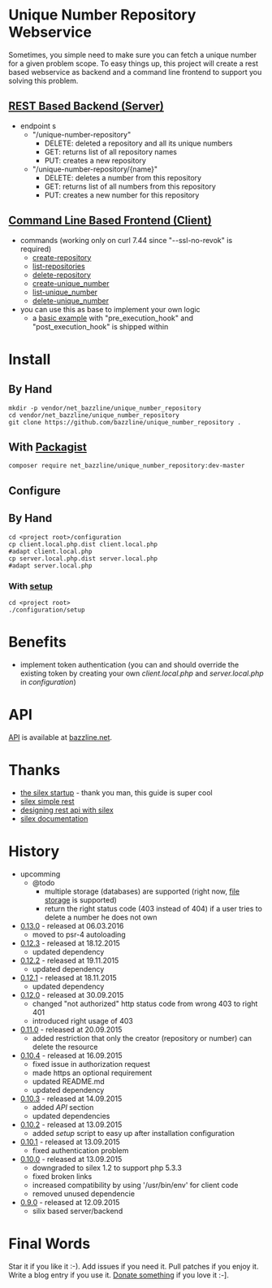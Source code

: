 # Unique Number Repository Webservice

Sometimes, you simple need to make sure you can fetch a unique number for a given problem scope. 
To easy things up, this project will create a rest based webservice as backend and a command line frontend to support you solving this problem.

## [REST Based Backend (Server)](https://github.com/bazzline/unique_number_repository/blob/master/bootstrap/server.php)

* endpoint s
    * "/unique-number-repository"
        * DELETE: deleted a repository and all its unique numbers
        * GET: returns list of all repository names
        * PUT: creates a new repository
    * "/unique-number-repository/{name}"
        * DELETE: deletes a number from this repository
        * GET: returns list of all numbers from this repository
        * PUT: creates a new number for this repository

## [Command Line Based Frontend (Client)](https://github.com/bazzline/unique_number_repository/blob/master/client)

* commands (working only on curl 7.44 since "--ssl-no-revok" is required)
    * [create-repository](https://github.com/bazzline/unique_number_repository/blob/master/client/create-repository) <host> <applicant name> <repository name>
    * [list-repositories](https://github.com/bazzline/unique_number_repository/blob/master/client/list-repositories) <host>
    * [delete-repository](https://github.com/bazzline/unique_number_repository/blob/master/client/delete-repository) <host> <repository name>
    * [create-unique_number](https://github.com/bazzline/unique_number_repository/blob/master/client/create-unique_number) <host> <applicant name> <repository name>
    * [list-unique_number](https://github.com/bazzline/unique_number_repository/blob/master/client/list-unique_number) <host> <repository name>
    * [delete-unique_number](https://github.com/bazzline/unique_number_repository/blob/master/client/delete-unique_number) <host> <repository name> <number>
* you can use this as base to implement your own logic 
    * a [basic example](https://github.com/bazzline/unique_number_repository/blob/master/example/basic_example) with "pre_execution_hook" and "post_execution_hook" is shipped within

# Install

## By Hand

    mkdir -p vendor/net_bazzline/unique_number_repository
    cd vendor/net_bazzline/unique_number_repository
    git clone https://github.com/bazzline/unique_number_repository .

## With [Packagist](https://packagist.org/packages/net_bazzline/unique_number_repository)

    composer require net_bazzline/unique_number_repository:dev-master

## Configure

## By Hand

    cd <project root>/configuration
    cp client.local.php.dist client.local.php
    #adapt client.local.php
    cp server.local.php.dist server.local.php
    #adapt server.local.php

### With [setup](https://github.com/bazzline/unique_number_repository/blob/master/configuration/setup)

    cd <project root>
    ./configuration/setup

# Benefits

* implement token authentication (you can and should override the existing token by creating your own *client.local.php* and *server.local.php* in *configuration*)

# API

[API](http://www.bazzline.net/53b266b0a2911b7404e1f6bf4cc20b673e04b5bb/index.html) is available at [bazzline.net](http://www.bazzline.net).

# Thanks

* [the silex startup](http://sleep-er.co.uk/blog/2013/Creating-a-simple-REST-application-with-Silex/) - thank you man, this guide is super cool
* [silex simple rest](https://github.com/vesparny/silex-simple-rest/blob/master/src/app.php)
* [designing rest api with silex](https://speakerdeck.com/hhamon/designing-rest-api-with-silex)
* [silex documentation](http://silex.sensiolabs.org/documentation)

# History

* upcomming
    * @todo
        * multiple storage (databases) are supported (right now, [file storage](https://github.com/bazzline/php_component_database_file_storage) is supported)
        * return the right status code (403 instead of 404) if a user tries to delete a number he does not own
* [0.13.0](https://github.com/bazzline/unique_number_repository/tree/0.13.0) - released at 06.03.2016
    * moved to psr-4 autoloading
* [0.12.3](https://github.com/bazzline/unique_number_repository/tree/0.12.3) - released at 18.12.2015
    * updated dependency
* [0.12.2](https://github.com/bazzline/unique_number_repository/tree/0.12.2) - released at 19.11.2015
    * updated dependency
* [0.12.1](https://github.com/bazzline/unique_number_repository/tree/0.12.1) - released at 18.11.2015
    * updated dependency
* [0.12.0](https://github.com/bazzline/unique_number_repository/tree/0.12.0) - released at 30.09.2015
    * changed "not authorized" http status code from wrong 403 to right 401
    * introduced right usage of 403
* [0.11.0](https://github.com/bazzline/unique_number_repository/tree/0.11.0) - released at 20.09.2015
    * added restriction that only the creator (repository or number) can delete the resource
* [0.10.4](https://github.com/bazzline/unique_number_repository/tree/0.10.4) - released at 16.09.2015
    * fixed issue in authorization request
    * made https an optional requirement
    * updated README.md
    * updated dependency
* [0.10.3](https://github.com/bazzline/unique_number_repository/tree/0.10.3) - released at 14.09.2015
    * added *API* section
    * updated dependencies
* [0.10.2](https://github.com/bazzline/unique_number_repository/tree/0.10.2) - released at 13.09.2015
    * added *setup* script to easy up after installation configuration
* [0.10.1](https://github.com/bazzline/unique_number_repository/tree/0.10.1) - released at 13.09.2015
    * fixed authentication problem
* [0.10.0](https://github.com/bazzline/unique_number_repository/tree/0.10.0) - released at 13.09.2015
    * downgraded to silex 1.2 to support php 5.3.3
    * fixed broken links
    * increased compatibility by using '/usr/bin/env' for client code
    * removed unused dependencie
* [0.9.0](https://github.com/bazzline/unique_number_repository/tree/0.9.0) - released at 12.09.2015
    * silix based server/backend

# Final Words

Star it if you like it :-). Add issues if you need it. Pull patches if you enjoy it. Write a blog entry if you use it. [Donate something](https://gratipay.com/~stevleibelt) if you love it :-].
